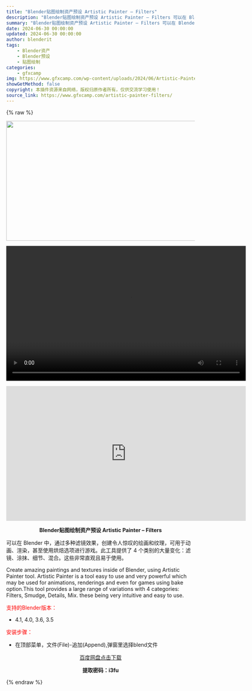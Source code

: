 ```yaml
---
title: "Blender贴图绘制资产预设 Artistic Painter – Filters"
description: "Blender贴图绘制资产预设 Artistic Painter – Filters 可以在 Blender 中，通过多种滤镜效果，创建令人惊叹的绘画和纹理，可用于动画、渲染，甚至使用烘焙..."
summary: "Blender贴图绘制资产预设 Artistic Painter – Filters 可以在 Blender 中，通过多种滤镜效果，创建令人惊叹的绘画和纹理，可用于动画、渲染，甚至使用烘焙..."
date: 2024-06-30 00:00:00
updated: 2024-06-30 00:00:00
author: blenderit
tags: 
    - Blender资产
    - Blender预设
    - 贴图绘制
categories:
    - gfxcamp
img: https://www.gfxcamp.com/wp-content/uploads/2024/06/Artistic-Painter-Filters.jpg
showGetMethod: false
copyright: 本插件资源来自网络，版权归原作者所有，仅供交流学习使用！
source_link: https://www.gfxcamp.com/artistic-painter-filters/
---
```


{% raw %}
<div><p><img decoding="async" class="aligncenter size-full wp-image-122401" src="https://www.gfxcamp.com/wp-content/uploads/2024/06/Artistic-Painter-Filters.jpg" data-src="https://www.gfxcamp.com/wp-content/uploads/2024/06/Artistic-Painter-Filters.jpg" alt="" width="640" height="320" data-srcset="https://www.gfxcamp.com/wp-content/uploads/2024/06/Artistic-Painter-Filters.jpg 640w, https://www.gfxcamp.com/wp-content/uploads/2024/06/Artistic-Painter-Filters-150x75.jpg 150w" data-sizes="(max-width: 640px) 100vw, 640px"><br>
</p><center><div style="width: 640px;" class="wp-video"><!--[if lt IE 9]><script>document.createElement('video');</script><![endif]-->
<video class="wp-video-shortcode" id="video-122400-1" width="640" height="360" preload="true" controls="controls"><source type="video/mp4" src="http://cloud.video.taobao.com/play/u/null/p/1/e/6/t/1/470032733277.mp4?_=1"></source><a href="http://cloud.video.taobao.com/play/u/null/p/1/e/6/t/1/470032733277.mp4">http://cloud.video.taobao.com/play/u/null/p/1/e/6/t/1/470032733277.mp4</a></video></div></center><p style="text-align: center;"><iframe loading="lazy" src="https://player.youku.com/embed/XNjQwODk0MTc1Mg==" width="640" height="360" frameborder="0" allowfullscreen="allowfullscreen" data-mce-fragment="1"></iframe></p><p style="text-align: center;"><strong>Blender贴图绘制资产预设 Artistic Painter – Filters</strong></p><p>可以在 Blender 中，通过多种滤镜效果，创建令人惊叹的绘画和纹理，可用于动画、渲染，甚至使用烘焙选项进行游戏。此工具提供了 4 个类别的大量变化：滤镜、涂抹、细节、混合。这些非常直观且易于使用。</p><p>Create amazing paintings and textures inside of Blender, using Artistic Painter tool. Artistic Painter is a tool easy to use and very powerful which may be used for animations, renderings and even for games using bake option.This tool provides a large range of variations with 4 categories: Filters, Smudge, Details, Mix. these being very intuitive and easy to use.</p><p style="text-align: left;"><span style="color: #ff0000;">支持的Blender版本：</span></p><ul>
<li style="text-align: left;">4.1, 4.0, 3.6, 3.5</li>
</ul><p><span style="color: #ff0000;">安装步骤：</span></p><ul>
<li>在顶部菜单，文件(File)-追加(Append),弹窗里选择blend文件</li>
</ul><p style="text-align: center;"><a class="maxbutton-3 maxbutton maxbutton-baidu" target="_blank" rel="noopener" href="https://pan.baidu.com/s/1raLN3i6W5Vczsk6ZO2DxOA?pwd=i3fu"><span class="mb-text">百度网盘点击下载</span></a></p><p style="text-align: center;"><strong>提取密码：i3fu</strong></p></div>
<div style="display: none">gfxcamp</div>
{% endraw %}